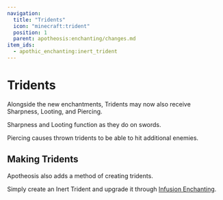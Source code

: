 ```yaml
---
navigation:
  title: "Tridents"
  icon: "minecraft:trident"
  position: 1
  parent: apotheosis:enchanting/changes.md
item_ids:
  - apothic_enchanting:inert_trident
---
```


# Tridents

Alongside the new enchantments, Tridents may now also receive <Color id="blue">Sharpness</Color>, <Color id="blue">Looting</Color>, and <Color id="blue">Piercing</Color>.

Sharpness and Looting function as they do on swords.

Piercing causes thrown tridents to be able to hit additional enemies.

## Making Tridents

<ItemImage id="apothic_enchanting:inert_trident" />

Apotheosis also adds a method of creating tridents.

Simply create an <Color id="blue">Inert Trident</Color> and upgrade it through [Infusion Enchanting](../infusion.md).

